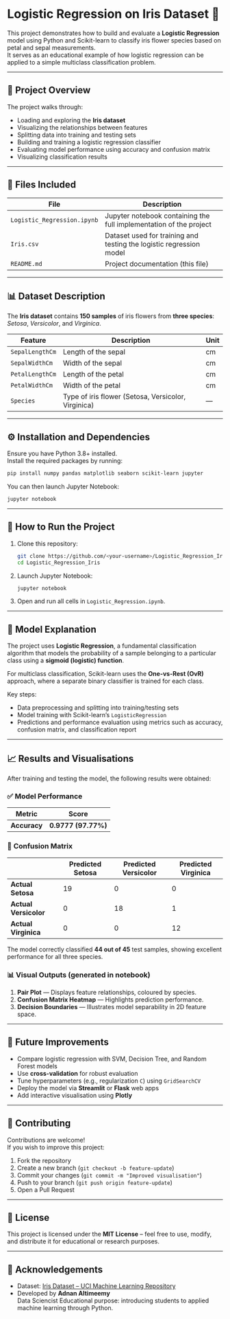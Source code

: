 # Logistic Regression on Iris Dataset 🌸

This project demonstrates how to build and evaluate a **Logistic Regression** model using Python and Scikit-learn to classify iris flower species based on petal and sepal measurements.  
It serves as an educational example of how logistic regression can be applied to a simple multiclass classification problem.

---

## 🧠 Project Overview

The project walks through:
- Loading and exploring the **Iris dataset**
- Visualizing the relationships between features
- Splitting data into training and testing sets
- Building and training a logistic regression classifier
- Evaluating model performance using accuracy and confusion matrix
- Visualizing classification results

---

## 📂 Files Included

| File | Description |
|------|--------------|
| `Logistic_Regression.ipynb` | Jupyter notebook containing the full implementation of the project |
| `Iris.csv` | Dataset used for training and testing the logistic regression model |
| `README.md` | Project documentation (this file) |

---

## 📊 Dataset Description

The **Iris dataset** contains **150 samples** of iris flowers from **three species**: *Setosa*, *Versicolor*, and *Virginica*.

| Feature | Description | Unit |
|----------|--------------|------|
| `SepalLengthCm` | Length of the sepal | cm |
| `SepalWidthCm` | Width of the sepal | cm |
| `PetalLengthCm` | Length of the petal | cm |
| `PetalWidthCm` | Width of the petal | cm |
| `Species` | Type of iris flower (Setosa, Versicolor, Virginica) | — |

---

## ⚙️ Installation and Dependencies

Ensure you have Python 3.8+ installed.  
Install the required packages by running:

```bash
pip install numpy pandas matplotlib seaborn scikit-learn jupyter
```

You can then launch Jupyter Notebook:

```bash
jupyter notebook
```

---

## 🚀 How to Run the Project

1. Clone this repository:
   ```bash
   git clone https://github.com/<your-username>/Logistic_Regression_Iris.git
   cd Logistic_Regression_Iris
   ```

2. Launch Jupyter Notebook:
   ```bash
   jupyter notebook
   ```

3. Open and run all cells in `Logistic_Regression.ipynb`.

---

## 🧩 Model Explanation

The project uses **Logistic Regression**, a fundamental classification algorithm that models the probability of a sample belonging to a particular class using a **sigmoid (logistic) function**.

For multiclass classification, Scikit-learn uses the **One-vs-Rest (OvR)** approach, where a separate binary classifier is trained for each class.

Key steps:
- Data preprocessing and splitting into training/testing sets
- Model training with Scikit-learn’s `LogisticRegression`
- Predictions and performance evaluation using metrics such as accuracy, confusion matrix, and classification report

---

## 📈 Results and Visualisations

After training and testing the model, the following results were obtained:

### ✅ **Model Performance**

| Metric | Score |
|--------|--------|
| **Accuracy** | **0.9777 (97.77%)** |

### 🔢 **Confusion Matrix**

| | Predicted Setosa | Predicted Versicolor | Predicted Virginica |
|---|---|---|---|
| **Actual Setosa** | 19 | 0 | 0 |
| **Actual Versicolor** | 0 | 18 | 1 |
| **Actual Virginica** | 0 | 0 | 12 |

The model correctly classified **44 out of 45** test samples, showing excellent performance for all three species.

### 📊 **Visual Outputs (generated in notebook)**

1. **Pair Plot** — Displays feature relationships, coloured by species.  
2. **Confusion Matrix Heatmap** — Highlights prediction performance.  
3. **Decision Boundaries** — Illustrates model separability in 2D feature space.

---

## 🔮 Future Improvements

- Compare logistic regression with SVM, Decision Tree, and Random Forest models  
- Use **cross-validation** for robust evaluation  
- Tune hyperparameters (e.g., regularization `C`) using `GridSearchCV`  
- Deploy the model via **Streamlit** or **Flask** web apps  
- Add interactive visualisation using **Plotly**

---

## 🤝 Contributing

Contributions are welcome!  
If you wish to improve this project:
1. Fork the repository  
2. Create a new branch (`git checkout -b feature-update`)  
3. Commit your changes (`git commit -m "Improved visualisation"`)  
4. Push to your branch (`git push origin feature-update`)  
5. Open a Pull Request  

---

## 🪪 License

This project is licensed under the **MIT License** – feel free to use, modify, and distribute it for educational or research purposes.

---

## 🙏 Acknowledgements

- Dataset: [Iris Dataset – UCI Machine Learning Repository](https://archive.ics.uci.edu/ml/datasets/iris)  
- Developed by **Adnan Altimeemy**  
  Data Sciencist 
  Educational purpose: introducing students to applied machine learning through Python.
